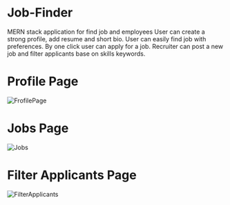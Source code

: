 # Job-Finder
MERN stack application for find job and employees  User can create a strong profile, add resume and short bio. User can easily find job with preferences. By one click user can apply for a job.  Recruiter can post a new job and filter applicants base on skills keywords.

# Profile Page
![FrofilePage](https://user-images.githubusercontent.com/41238152/158858138-16a4797f-4cbe-40bd-94ff-e2b8e2334316.JPG)

# Jobs Page
![Jobs](https://user-images.githubusercontent.com/41238152/158858501-ea82a89a-455d-4fd1-8c30-3e43d3765011.JPG)

# Filter Applicants Page
![FilterApplicants](https://user-images.githubusercontent.com/41238152/158858635-09e3c28d-5d67-42cc-a5a8-fa8d91b79699.JPG)
